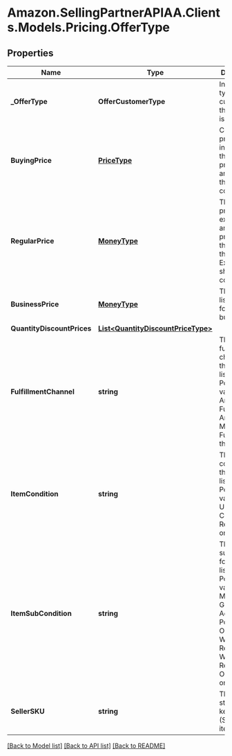 # Amazon.SellingPartnerAPIAA.Clients.Models.Pricing.OfferType
## Properties

Name | Type | Description | Notes
------------ | ------------- | ------------- | -------------
**_OfferType** | **OfferCustomerType** | Indicates the type of customer that the offer is valid for. | [optional] 
**BuyingPrice** | [**PriceType**](PriceType.md) | Contains pricing information that includes promotions and contains the shipping cost. | 
**RegularPrice** | [**MoneyType**](MoneyType.md) | The current price excluding any promotions that apply to the product. Excludes the shipping cost. | 
**BusinessPrice** | [**MoneyType**](MoneyType.md) | The current listing price for Business buyers. | [optional] 
**QuantityDiscountPrices** | [**List&lt;QuantityDiscountPriceType&gt;**](QuantityDiscountPriceType.md) |  | [optional] 
**FulfillmentChannel** | **string** | The fulfillment channel for the offer listing. Possible values:  * Amazon - Fulfilled by Amazon. * Merchant - Fulfilled by the seller. | 
**ItemCondition** | **string** | The item condition for the offer listing. Possible values: New, Used, Collectible, Refurbished, or Club. | 
**ItemSubCondition** | **string** | The item subcondition for the offer listing. Possible values: New, Mint, Very Good, Good, Acceptable, Poor, Club, OEM, Warranty, Refurbished Warranty, Refurbished, Open Box, or Other. | 
**SellerSKU** | **string** | The seller stock keeping unit (SKU) of the item. | 

[[Back to Model list]](../README.md#documentation-for-models) [[Back to API list]](../README.md#documentation-for-api-endpoints) [[Back to README]](../README.md)


